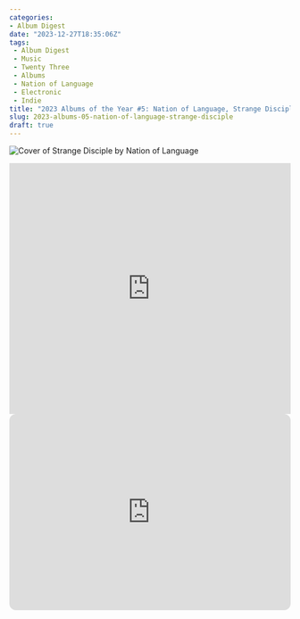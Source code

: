 ```yaml
---
categories:
- Album Digest
date: "2023-12-27T18:35:06Z"
tags: 
 - Album Digest
 - Music
 - Twenty Three
 - Albums
 - Nation of Language
 - Electronic
 - Indie
title: "2023 Albums of the Year #5: Nation of Language, Strange Disciple"
slug: 2023-albums-05-nation-of-language-strange-disciple
draft: true
---
```


![Cover of Strange Disciple by Nation of Language](/assets/images/albums-2023/nation-of-language-strange-disciple.jpeg)

<iframe allow="autoplay *; encrypted-media *;" frameborder="0" height="450" style="width:100%;max-width:660px;overflow:hidden;background:transparent;" sandbox="allow-forms allow-popups allow-same-origin allow-scripts allow-storage-access-by-user-activation allow-top-navigation-by-user-activation" src="https://embed.music.apple.com/gb/album/strange-disciple/1680897071"></iframe>

<iframe style="border-radius:12px" src="https://open.spotify.com/embed/album/1VDxaxECCJJh4of5htFnmK?utm_source=generator" width="100%" height="352" frameBorder="0" allowfullscreen="" allow="autoplay; clipboard-write; encrypted-media; fullscreen; picture-in-picture" loading="lazy"></iframe>
